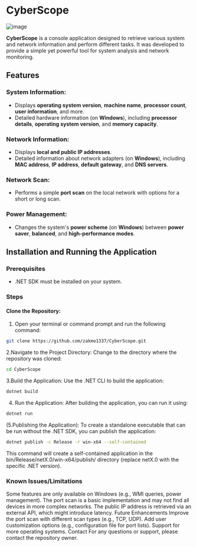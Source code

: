 # CyberScope

![image](https://github.com/user-attachments/assets/4dde2ed2-0f6c-4efc-ac18-f2bcd77345dc)


**CyberScope** is a console application designed to retrieve various system and network information and perform different tasks. It was developed to provide a simple yet powerful tool for system analysis and network monitoring.

## Features

### System Information:
- Displays **operating system version**, **machine name**, **processor count**, **user information**, and more.
- Detailed hardware information (on **Windows**), including **processor details**, **operating system version**, and **memory capacity**.

### Network Information:
- Displays **local and public IP addresses**.
- Detailed information about network adapters (on **Windows**), including **MAC address**, **IP address**, **default gateway**, and **DNS servers**.

### Network Scan:
- Performs a simple **port scan** on the local network with options for a short or long scan.

### Power Management:
- Changes the system's **power scheme** (on **Windows**) between **power saver**, **balanced**, and **high-performance modes**.

## Installation and Running the Application

### Prerequisites
- .NET SDK must be installed on your system.

### Steps

#### Clone the Repository:
1. Open your terminal or command prompt and run the following command:
````bash
git clone https://github.com/zakmo1337/CyberScope.git
````
2.Navigate to the Project Directory:
Change to the directory where the repository was cloned:
```bash
cd CyberScope
```
3.Build the Application:
Use the .NET CLI to build the application:
```bash
dotnet build
```
4. Run the Application:
After building the application, you can run it using:
```bash
dotnet run
```
(5.Publishing the Application):
To create a standalone executable that can be run without the .NET SDK, you can publish the application:
```bash
dotnet publish -c Release -r win-x64 --self-contained
```

This command will create a self-contained application in the bin/Release/netX.0/win-x64/publish/ directory (replace netX.0 with the specific .NET version).

### Known Issues/Limitations
Some features are only available on Windows (e.g., WMI queries, power management).
The port scan is a basic implementation and may not find all devices in more complex networks.
The public IP address is retrieved via an external API, which might introduce latency.
Future Enhancements
Improve the port scan with different scan types (e.g., TCP, UDP).
Add user customization options (e.g., configuration file for port lists).
Support for more operating systems.
Contact
For any questions or support, please contact the repository owner.





